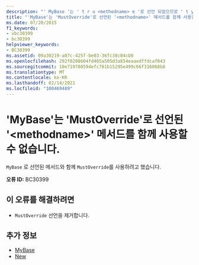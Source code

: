 ```yaml
---
description: "' MyBase '는 ' t r u <methodname> e '로 선언 되었으므로 ' t y p e '에 대해 자세히 알아보세요."
title: "'MyBase'는 'MustOverride'로 선언된 '<methodname>' 메서드를 함께 사용할 수 없습니다."
ms.date: 07/20/2015
f1_keywords:
- vbc30399
- bc30399
helpviewer_keywords:
- BC30399
ms.assetid: 09a30219-a07c-425f-be03-36fc38c04cb0
ms.openlocfilehash: 292f0208604fd465a505d3a854eaaedffdcaf043
ms.sourcegitcommit: 10e719780594efc781b15295e499c66f316068b8
ms.translationtype: MT
ms.contentlocale: ko-KR
ms.lasthandoff: 02/14/2021
ms.locfileid: "100469489"
---
```

# <a name="mybase-cannot-be-used-with-method-methodname-because-it-is-declared-mustoverride"></a>'MyBase'는 'MustOverride'로 선언된 '\<methodname>' 메서드를 함께 사용할 수 없습니다.

`MyBase` 로 선언된 메서드와 함께 `MustOverride`를 사용하려고 했습니다.  
  
 **오류 ID:** BC30399  
  
## <a name="to-correct-this-error"></a>이 오류를 해결하려면  
  
- `MustOverride` 선언을 제거합니다.  
  
## <a name="see-also"></a>추가 정보

- [MyBase](../programming-guide/program-structure/me-my-mybase-and-myclass.md#mybase)
- [New](../language-reference/modifiers/mustoverride.md)
